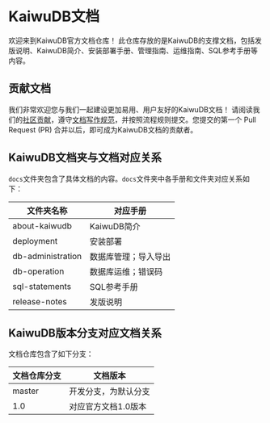 # KaiwuDB文档 

欢迎来到KaiwuDB官方文档仓库！
此仓库存放的是KaiwuDB的支撑文档，包括发版说明、KaiwuDB简介、安装部署手册、管理指南、运维指南、SQL参考手册等内容。

## 贡献文档

我们非常欢迎您与我们一起建设更加易用、用户友好的KaiwuDB文档！
请阅读我们的[社区贡献](https://gitee.com/kaiwudb/contribution/)，遵守[文档写作规范](./style-guide.md)，并按照流程规则提交。您提交的第一个 Pull Request (PR) 合并以后，即可成为KaiwuDB文档的贡献者。


## KaiwuDB文档夹与文档对应关系

`docs`文件夹包含了具体文档的内容。`docs`文件夹中各手册和文件夹对应关系如下：

| 文件夹名称        | 对应手册               |
| ----------------- | ---------------------- |
| about-kaiwudb     | KaiwuDB简介            |
| deployment        | 安装部署               |
| db-administration | 数据库管理；导入导出 |
| db-operation      | 数据库运维；错误码 |
| sql-statements    | SQL参考手册                |
| release-notes     | 发版说明               |


## KaiwuDB版本分支对应文档关系

文档仓库包含了如下分支：

| 文档仓库分支       | 文档版本              |
| ----------------- | ---------------------- |
| master            | 开发分支，为默认分支     |
| 1.0               | 对应官方文档1.0版本       |
